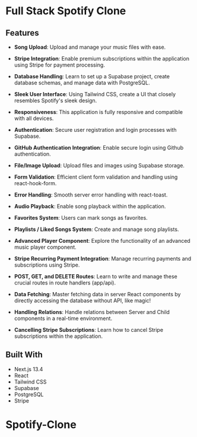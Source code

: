 # Full Stack Spotify Clone

## Features

- **Song Upload**: Upload and manage your music files with ease.

- **Stripe Integration**: Enable premium subscriptions within the application using Stripe for payment processing.

- **Database Handling**: Learn to set up a Supabase project, create database schemas, and manage data with PostgreSQL.

- **Sleek User Interface**: Using Tailwind CSS, create a UI that closely resembles Spotify's sleek design.

- **Responsiveness**: This application is fully responsive and compatible with all devices.

- **Authentication**: Secure user registration and login processes with Supabase.

- **GitHub Authentication Integration**: Enable secure login using Github authentication.

- **File/Image Upload**: Upload files and images using Supabase storage.

- **Form Validation**: Efficient client form validation and handling using react-hook-form.

- **Error Handling**: Smooth server error handling with react-toast.

- **Audio Playback**: Enable song playback within the application.

- **Favorites System**: Users can mark songs as favorites.

- **Playlists / Liked Songs System**: Create and manage song playlists.

- **Advanced Player Component**: Explore the functionality of an advanced music player component.

- **Stripe Recurring Payment Integration**: Manage recurring payments and subscriptions using Stripe.

- **POST, GET, and DELETE Routes**: Learn to write and manage these crucial routes in route handlers (app/api).

- **Data Fetching**: Master fetching data in server React components by directly accessing the database without API, like magic!

- **Handling Relations**: Handle relations between Server and Child components in a real-time environment.

- **Cancelling Stripe Subscriptions**: Learn how to cancel Stripe subscriptions within the application.

## Built With

- Next.js 13.4
- React
- Tailwind CSS
- Supabase
- PostgreSQL
- Stripe

# Spotify-Clone
